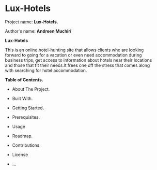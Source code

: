 # Lux-Hotels

Project name: **Lux-Hotels.**

Author's name: **Andreen Muchiri**

**Lux-Hotels**

This is an online hotel-hunting site that allows clients  who are looking forward to going for a vacation or even need accommodation during business trips, get access to information about hotels near their locations and those that fit their needs.It frees one off the stress that comes along with searching for hotel accommodation.

**Table of Contents.**
* About The Project.

* Built With.

* Getting Started.

* Prerequisites.

* Usage

* Roadmap.

* Contributions.

* License

* ...

